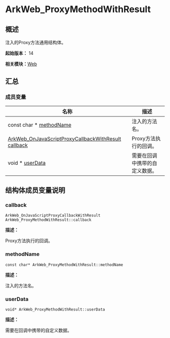 # ArkWeb_ProxyMethodWithResult


## 概述

注入的Proxy方法通用结构体。

**起始版本：** 14

**相关模块：**[Web](_web.md)


## 汇总


### 成员变量

| 名称 | 描述 | 
| -------- | -------- |
| const char \* [methodName](#methodname) | 注入的方法名。  | 
| [ArkWeb_OnJavaScriptProxyCallbackWithResult](_web.md#arkweb_onjavascriptproxycallbackwithresult) [callback](#callback) | Proxy方法执行的回调。  | 
| void \* [userData](#userdata) | 需要在回调中携带的自定义数据。  | 


## 结构体成员变量说明


### callback

```
ArkWeb_OnJavaScriptProxyCallbackWithResult ArkWeb_ProxyMethodWithResult::callback
```
**描述：**

Proxy方法执行的回调。


### methodName

```
const char* ArkWeb_ProxyMethodWithResult::methodName
```
**描述：**

注入的方法名。


### userData

```
void* ArkWeb_ProxyMethodWithResult::userData
```
**描述：**

需要在回调中携带的自定义数据。
